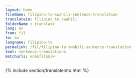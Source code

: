 ```yaml
---
layout: home
fileName: filipino-to-swahili-sentence-translation
translatein: filipino_to_swahili
folderName : translate
lang: en
from: fil
to: sw
langname: filipino-to
permalink: /fil/filipino-to-swahili-sentence-translation
tool: sentence-translations
matchurls: en&&fil&&sw
---
```

{% include section/translateinto.html %}
